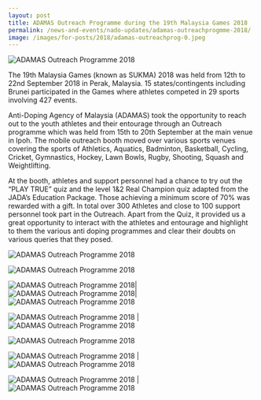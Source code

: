 ```yaml
---
layout: post
title: ADAMAS Outreach Programme during the 19th Malaysia Games 2018
permalink: /news-and-events/nado-updates/adamas-outreachprogmme-2018/
image: /images/for-posts/2018/adamas-outreachprog-0.jpeg
---
```

![ADAMAS Outreach Programme 2018](/images/for-posts/2018/adamas-outreachprog-0.jpeg)

The 19th Malaysia Games (known as SUKMA) 2018 was held from 12th to 22nd September 2018 in Perak, Malaysia. 15 states/contingents including Brunei participated in the Games where athletes competed in 29 sports involving 427 events.

Anti-Doping Agency of Malaysia (ADAMAS) took the opportunity to reach out to the youth athletes and their entourage through an  Outreach programme which was held from 15th to 20th September at the main venue in Ipoh. The mobile outreach booth moved over various sports venues covering the sports of Athletics, Aquatics, Badminton, Basketball, Cycling, Cricket, Gymnastics, Hockey, Lawn Bowls, Rugby, Shooting, Squash and Weightlifting.

At the booth, athletes and support personnel had a chance to try out the “PLAY TRUE” quiz and the level 1&2 Real Champion quiz adapted from the JADA’s Education Package. Those achieving a minimum score of 70% was rewarded with a gift. In total over 300 Athletes and close to 100 support personnel took part in the Outreach.  Apart from the Quiz, it provided us a great opportunity to interact with the athletes and entourage and highlight to them the various anti doping programmes and clear their doubts on various queries that they posed.

![ADAMAS Outreach Programme 2018](/images/for-posts/2018/adamas-outreachprog-1.jpg)

![ADAMAS Outreach Programme 2018](/images/for-posts/2018/adamas-outreachprog-2.jpeg)

![ADAMAS Outreach Programme 2018](/images/for-posts/2018/adamas-outreachprog-3.jpeg)|![ADAMAS Outreach Programme 2018](/images/for-posts/2018/adamas-outreachprog-4.jpeg)|![ADAMAS Outreach Programme 2018](/images/for-posts/2018/adamas-outreachprog-5.jpeg)

![ADAMAS Outreach Programme 2018](/images/for-posts/2018/adamas-outreachprog-6.jpeg) | ![ADAMAS Outreach Programme 2018](/images/for-posts/2018/adamas-outreachprog-7.jpg)

![ADAMAS Outreach Programme 2018](/images/for-posts/2018/adamas-outreachprog-8.jpg)

![ADAMAS Outreach Programme 2018](/images/for-posts/2018/adamas-outreachprog-9.jpg) | ![ADAMAS Outreach Programme 2018](/images/for-posts/2018/adamas-outreachprog-10.jpg)

![ADAMAS Outreach Programme 2018](/images/for-posts/2018/adamas-outreachprog-11.jpg) | ![ADAMAS Outreach Programme 2018](/images/for-posts/2018/adamas-outreachprog-12.jpg)
